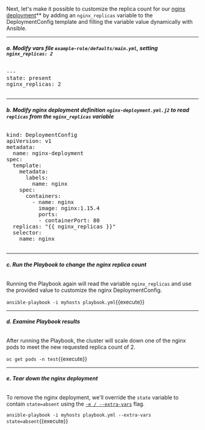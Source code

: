 Next, let's make it possible to customize the replica count for our [nginx deployment](https://kubernetes.io/docs/concepts/workloads/controllers/deployment/#creating-a-deployment)** by adding an `nginx_replicas` variable to the DeploymentConfig template and filling the variable value dynamically with Ansible.

---

###### **a. Modify vars file `example-role/defaults/main.yml`, setting `nginx_replicas: 2`**

<pre class="file"
 data-filename="/root/tutorial/example-role/defaults/main.yml"
  data-target="replace">
---
state: present
nginx_replicas: 2

</pre>

---

###### **b. Modify nginx deployment definition `nginx-deployment.yml.j2` to read `replicas` from the `nginx_replicas` variable**

 <pre class="file"
  data-filename="/root/tutorial/example-role/templates/nginx-deployment.yml.j2"
   data-target="replace">
kind: DeploymentConfig
apiVersion: v1
metadata:
  name: nginx-deployment
spec:
  template:
    metadata:
      labels:
        name: nginx
    spec:
      containers:
        - name: nginx
          image: nginx:1.15.4
          ports:
          - containerPort: 80
  replicas: "{{ nginx_replicas }}"
  selector:
    name: nginx
 </pre>

---

###### **c. Run the Playbook to change the nginx replica count**

Running the Playbook again will read the variable `nginx_replicas` and use the provided value to customize the nginx DeploymentConfig.

 `ansible-playbook -i myhosts playbook.yml`{{execute}}

---

###### **d. Examine Playbook results**
After running the Playbook, the cluster will scale down one of the nginx pods to meet the new requested replica count of 2. 

`oc get pods -n test`{{execute}}

---
###### **e. Tear down the nginx deployment**

To remove the nginx deployment, we'll override the `state` variable to contain `state=absent` using the [`-e / --extra-vars`](https://docs.ansible.com/ansible/latest/user_guide/playbooks_variables.html#passing-variables-on-the-command-line) flag. 

`ansible-playbook -i myhosts playbook.yml --extra-vars state=absent`{{execute}}
